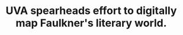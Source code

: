 ---
title: "UVA spearheads effort to digitally map Faulkner's literary world."
blurb: "UVA English professor Stephen Railton and collaborators from around the country and abroad began the “Digital Yoknapatawpha” project several years ago..."
source: "UVA Today"
link: "https://news.virginia.edu/content/uva-spearheads-effort-digitally-map-faulkners-literary-world"
---